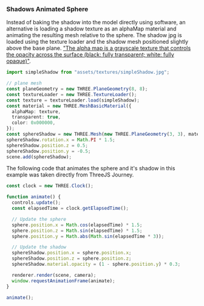 ---
---

### Shadows Animated Sphere

Instead of baking the shadow into the model directly using software, an alternative is loading a shadow texture as an alphaMap material and animating the resulting mesh relative to the sphere. The shadow jpg is loaded using the texture loader and the shadow mesh positioned slightly above the base plane. ["The alpha map is a grayscale texture that controls the opacity across the surface (black: fully transparent; white: fully opaque)"](https://threejs.org/docs/#api/en/materials/MeshBasicMaterial.alphaMap).

```ts
import simpleShadow from "assets/textures/simpleShadow.jpg";

// plane mesh
const planeGeometry = new THREE.PlaneGeometry(8, 8);
const textureLoader = new THREE.TextureLoader();
const texture = textureLoader.load(simpleShadow);
const material = new THREE.MeshBasicMaterial({
  alphaMap: texture,
  transparent: true,
  color: 0x000000,
});
const sphereShadow = new THREE.Mesh(new THREE.PlaneGeometry(3, 3), material);
sphereShadow.rotation.x = Math.PI * 1.5;
sphereShadow.position.z = 0.5;
sphereShadow.position.y = -0.5;
scene.add(sphereShadow);
```

The following code that animates the sphere and it's shadow in this example was taken directly from ThreeJS Journey.

```ts
const clock = new THREE.Clock();

function animate() {
  controls.update();
  const elapsedTime = clock.getElapsedTime();

  // Update the sphere
  sphere.position.x = Math.cos(elapsedTime) * 1.5;
  sphere.position.z = Math.sin(elapsedTime) * 1.5;
  sphere.position.y = Math.abs(Math.sin(elapsedTime * 3));

  // Update the shadow
  sphereShadow.position.x = sphere.position.x;
  sphereShadow.position.z = sphere.position.z;
  sphereShadow.material.opacity = (1 - sphere.position.y) * 0.3;

  renderer.render(scene, camera);
  window.requestAnimationFrame(animate);
}

animate();
```
